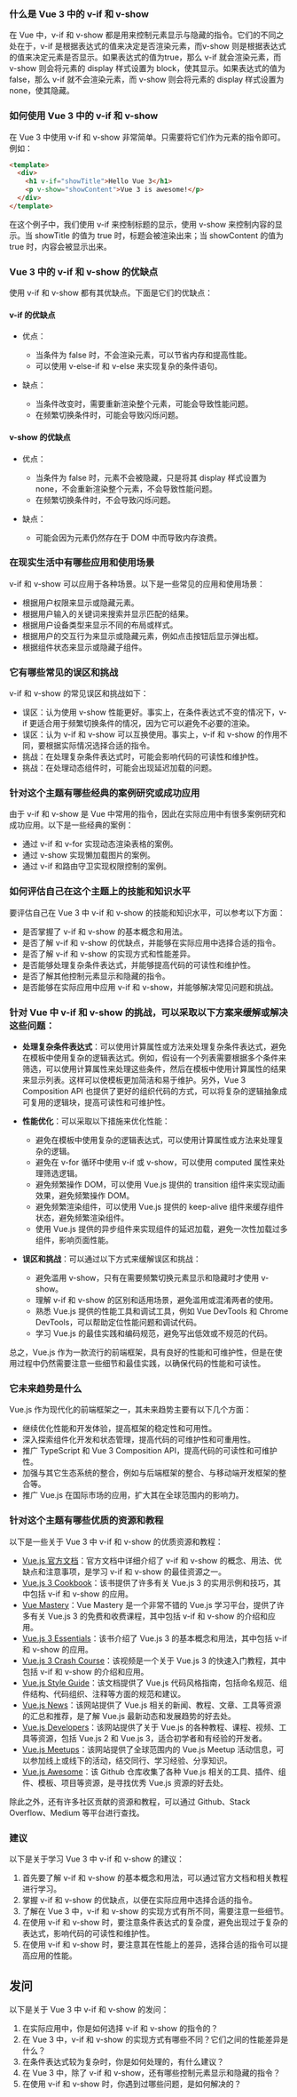 
### 什么是 Vue 3 中的 v-if 和 v-show

在 Vue 中，v-if 和 v-show 都是用来控制元素显示与隐藏的指令。它们的不同之处在于，v-if 是根据表达式的值来决定是否渲染元素，而v-show 则是根据表达式的值来决定元素是否显示。如果表达式的值为true，那么 v-if 就会渲染元素，而 v-show 则会将元素的 display 样式设置为 block，使其显示。如果表达式的值为 false，那么 v-if 就不会渲染元素，而 v-show 则会将元素的 display 样式设置为 none，使其隐藏。

### 如何使用 Vue 3 中的 v-if 和 v-show

在 Vue 3 中使用 v-if 和 v-show 非常简单。只需要将它们作为元素的指令即可。例如：

```html
<template>
  <div>
    <h1 v-if="showTitle">Hello Vue 3</h1>
    <p v-show="showContent">Vue 3 is awesome!</p>
  </div>
</template>
```

在这个例子中，我们使用 v-if 来控制标题的显示，使用 v-show 来控制内容的显示。当 showTitle 的值为 true 时，标题会被渲染出来；当 showContent 的值为 true 时，内容会被显示出来。

### Vue 3 中的 v-if 和 v-show 的优缺点

使用 v-if 和 v-show 都有其优缺点。下面是它们的优缺点：

#### v-if 的优缺点

-   优点：
    
    -   当条件为 false 时，不会渲染元素，可以节省内存和提高性能。
    -   可以使用 v-else-if 和 v-else 来实现复杂的条件语句。
-   缺点：
    
    -   当条件改变时，需要重新渲染整个元素，可能会导致性能问题。
    -   在频繁切换条件时，可能会导致闪烁问题。 

#### v-show 的优缺点

-   优点：
    
    -   当条件为 false 时，元素不会被隐藏，只是将其 display 样式设置为 none，不会重新渲染整个元素，不会导致性能问题。
    -   在频繁切换条件时，不会导致闪烁问题。
-   缺点：
    
    -   可能会因为元素仍然存在于 DOM 中而导致内存浪费。


### 在现实生活中有哪些应用和使用场景

v-if 和 v-show 可以应用于各种场景。以下是一些常见的应用和使用场景：

-   根据用户权限来显示或隐藏元素。
-   根据用户输入的关键词来搜索并显示匹配的结果。
-   根据用户设备类型来显示不同的布局或样式。
-   根据用户的交互行为来显示或隐藏元素，例如点击按钮后显示弹出框。
-   根据组件状态来显示或隐藏子组件。

### 它有哪些常见的误区和挑战

v-if 和 v-show 的常见误区和挑战如下：

-   误区：认为使用 v-show 性能更好。事实上，在条件表达式不变的情况下，v-if 更适合用于频繁切换条件的情况，因为它可以避免不必要的渲染。
-   误区：认为 v-if 和 v-show 可以互换使用。事实上，v-if 和 v-show 的作用不同，要根据实际情况选择合适的指令。
-   挑战：在处理复杂条件表达式时，可能会影响代码的可读性和维护性。
-   挑战：在处理动态组件时，可能会出现延迟加载的问题。

### 针对这个主题有哪些经典的案例研究或成功应用

由于 v-if 和 v-show 是 Vue 中常用的指令，因此在实际应用中有很多案例研究和成功应用。以下是一些经典的案例：

-   通过 v-if 和 v-for 实现动态渲染表格的案例。
-   通过 v-show 实现懒加载图片的案例。
-   通过 v-if 和路由守卫实现权限控制的案例。

### 如何评估自己在这个主题上的技能和知识水平

要评估自己在 Vue 3 中 v-if 和 v-show 的技能和知识水平，可以参考以下方面：

-   是否掌握了 v-if 和 v-show 的基本概念和用法。
-   是否了解 v-if 和 v-show 的优缺点，并能够在实际应用中选择合适的指令。
-   是否了解 v-if 和 v-show 的实现方式和性能差异。
-   是否能够处理复杂条件表达式，并能够提高代码的可读性和维护性。
-   是否了解其他控制元素显示和隐藏的指令。
-   是否能够在实际应用中应用 v-if 和 v-show，并能够解决常见问题和挑战。

### 针对 Vue  中 v-if 和 v-show 的挑战，可以采取以下方案来缓解或解决这些问题：

-   **处理复杂条件表达式**：可以使用计算属性或方法来处理复杂条件表达式，避免在模板中使用复杂的逻辑表达式。例如，假设有一个列表需要根据多个条件来筛选，可以使用计算属性来处理这些条件，然后在模板中使用计算属性的结果来显示列表。这样可以使模板更加简洁和易于维护。另外，Vue 3 Composition API 也提供了更好的组织代码的方式，可以将复杂的逻辑抽象成可复用的逻辑块，提高可读性和可维护性。
    
-   **性能优化**：可以采取以下措施来优化性能：
    
    -   避免在模板中使用复杂的逻辑表达式，可以使用计算属性或方法来处理复杂的逻辑。
    -   避免在 v-for 循环中使用 v-if 或 v-show，可以使用 computed 属性来处理筛选逻辑。
    -   避免频繁操作 DOM，可以使用 Vue.js 提供的 transition 组件来实现动画效果，避免频繁操作 DOM。
    -   避免频繁渲染组件，可以使用 Vue.js 提供的 keep-alive 组件来缓存组件状态，避免频繁渲染组件。
    -   使用 Vue.js 提供的异步组件来实现组件的延迟加载，避免一次性加载过多组件，影响页面性能。
-   **误区和挑战**：可以通过以下方式来缓解误区和挑战：
    
    -   避免滥用 v-show，只有在需要频繁切换元素显示和隐藏时才使用 v-show。
    -   理解 v-if 和 v-show 的区别和适用场景，避免滥用或混淆两者的使用。
    -   熟悉 Vue.js 提供的性能工具和调试工具，例如 Vue DevTools 和 Chrome DevTools，可以帮助定位性能问题和调试代码。
    -   学习 Vue.js 的最佳实践和编码规范，避免写出低效或不规范的代码。

总之，Vue.js 作为一款流行的前端框架，具有良好的性能和可维护性，但是在使用过程中仍然需要注意一些细节和最佳实践，以确保代码的性能和可读性。

### 它未来趋势是什么

Vue.js 作为现代化的前端框架之一，其未来趋势主要有以下几个方面：

-   继续优化性能和开发体验，提高框架的稳定性和可用性。
-   深入探索组件化开发和状态管理，提高代码的可维护性和可重用性。
-   推广 TypeScript 和 Vue 3 Composition API，提高代码的可读性和可维护性。
-   加强与其它生态系统的整合，例如与后端框架的整合、与移动端开发框架的整合等。
-   推广 Vue.js 在国际市场的应用，扩大其在全球范围内的影响力。

### 针对这个主题有哪些优质的资源和教程

以下是一些关于 Vue 3 中 v-if 和 v-show 的优质资源和教程：

-   [Vue.js 官方文档](https://v3.vuejs.org/guide/conditional.html)：官方文档中详细介绍了 v-if 和 v-show 的概念、用法、优缺点和注意事项，是学习 v-if 和 v-show 的最佳资源之一。
-   [Vue.js 3 Cookbook](https://www.packtpub.com/product/vue-js-3-cookbook/9781800563778)：该书提供了许多有关 Vue.js 3 的实用示例和技巧，其中包括 v-if 和 v-show 的应用。
-   [Vue Mastery](https://www.vuemastery.com/courses/intro-to-vue-3/conditional-rendering-v-if-and-v-show/)：Vue Mastery 是一个非常不错的 Vue.js 学习平台，提供了许多有关 Vue.js 3 的免费和收费课程，其中包括 v-if 和 v-show 的介绍和应用。
-   [Vue.js 3 Essentials](https://www.amazon.com/Vue-js-3-Essentials-Johansson/dp/1801073012)：该书介绍了 Vue.js 3 的基本概念和用法，其中包括 v-if 和 v-show 的应用。
-   [Vue.js 3 Crash Course](https://www.youtube.com/watch?v=qZXt1Aom3Cs)：该视频是一个关于 Vue.js 3 的快速入门教程，其中包括 v-if 和 v-show 的介绍和应用。
- [Vue.js Style Guide](https://v3.vuejs.org/style-guide/)：该文档提供了 Vue.js 代码风格指南，包括命名规范、组件结构、代码组织、注释等方面的规范和建议。
-   [Vue.js News](https://news.vuejs.org/)：该网站提供了 Vue.js 相关的新闻、教程、文章、工具等资源的汇总和推荐，是了解 Vue.js 最新动态和发展趋势的好去处。
-   [Vue.js Developers](https://vuejsdevelopers.com/)：该网站提供了关于 Vue.js 的各种教程、课程、视频、工具等资源，包括 Vue.js 2 和 Vue.js 3，适合初学者和有经验的开发者。
-   [Vue.js Meetups](https://meetup.com/topics/vuejs/)：该网站提供了全球范围内的 Vue.js Meetup 活动信息，可以参加线上或线下的活动，结交同行、学习经验、分享知识。
-   [Vue.js Awesome](https://github.com/vuejs/awesome-vue)：该 Github 仓库收集了各种 Vue.js 相关的工具、插件、组件、模板、项目等资源，是寻找优秀 Vue.js 资源的好去处。

除此之外，还有许多社区贡献的资源和教程，可以通过 Github、Stack Overflow、Medium 等平台进行查找。

### 建议

以下是关于学习 Vue 3 中 v-if 和 v-show 的建议：

1.  首先要了解 v-if 和 v-show 的基本概念和用法，可以通过官方文档和相关教程进行学习。
2.  掌握 v-if 和 v-show 的优缺点，以便在实际应用中选择合适的指令。
3.  了解在 Vue 3 中，v-if 和 v-show 的实现方式有所不同，需要注意一些细节。
4.  在使用 v-if 和 v-show 时，要注意条件表达式的复杂度，避免出现过于复杂的表达式，影响代码的可读性和维护性。 
5.  在使用 v-if 和 v-show 时，要注意其在性能上的差异，选择合适的指令可以提高应用的性能。

## 发问

以下是关于 Vue 3 中 v-if 和 v-show 的发问：

1.  在实际应用中，你是如何选择 v-if 和 v-show 的指令的？
2.  在 Vue 3 中，v-if 和 v-show 的实现方式有哪些不同？它们之间的性能差异是什么？
3.  在条件表达式较为复杂时，你是如何处理的，有什么建议？
4.  在 Vue 3 中，除了 v-if 和 v-show，还有哪些控制元素显示和隐藏的指令？
5.  在使用 v-if 和 v-show 时，你遇到过哪些问题，是如何解决的？